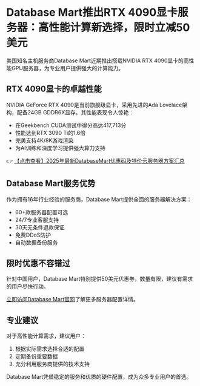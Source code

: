 # Database Mart推出RTX 4090显卡服务器：高性能计算新选择，限时立减50美元

美国知名主机服务商Database Mart近期推出搭载NVIDIA RTX 4090显卡的高性能GPU服务器，为专业用户提供强大的计算能力。

## RTX 4090显卡的卓越性能

NVIDIA GeForce RTX 4090是当前旗舰级显卡，采用先进的Ada Lovelace架构，配备24GB GDDR6X显存。其性能表现令人惊艳：

- 在Geekbench CUDA测试中得分高达417,713分
- 性能达到RTX 3090 Ti的1.6倍
- 完美支持4K/8K游戏渲染
- 为AI训练和深度学习提供强大算力支持

👉 [【点击查看】2025年最新DatabaseMart优惠码及特价云服务器方案汇总](https://bit.ly/DatabaseMart)

## Database Mart服务优势

作为拥有16年行业经验的服务商，Database Mart提供全面的服务器解决方案：

- 60+款服务器配置可选
- 24/7专业客服支持
- 30天无条件退款保证
- 免费DDoS防护
- 自动数据备份服务

## 限时优惠不容错过

针对中国用户，Database Mart特别提供50美元优惠券，数量有限，建议有需求的用户尽快行动。

[立即访问Database Mart官网](https://bit.ly/DatabaseMart)了解更多服务器配置详情。

## 专业建议

对于高性能计算需求，建议用户：
1. 根据实际需求选择合适的配置
2. 定期备份重要数据
3. 充分利用服务商提供的技术支持

Database Mart凭借稳定的服务和优质的硬件配置，成为众多专业用户的首选。
